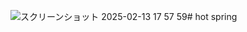 ![スクリーンショット 2025-02-13 17 57 59](https://github.com/user-attachments/assets/24e6b566-7adc-4bf5-b9a7-290973ade252)# hot spring
